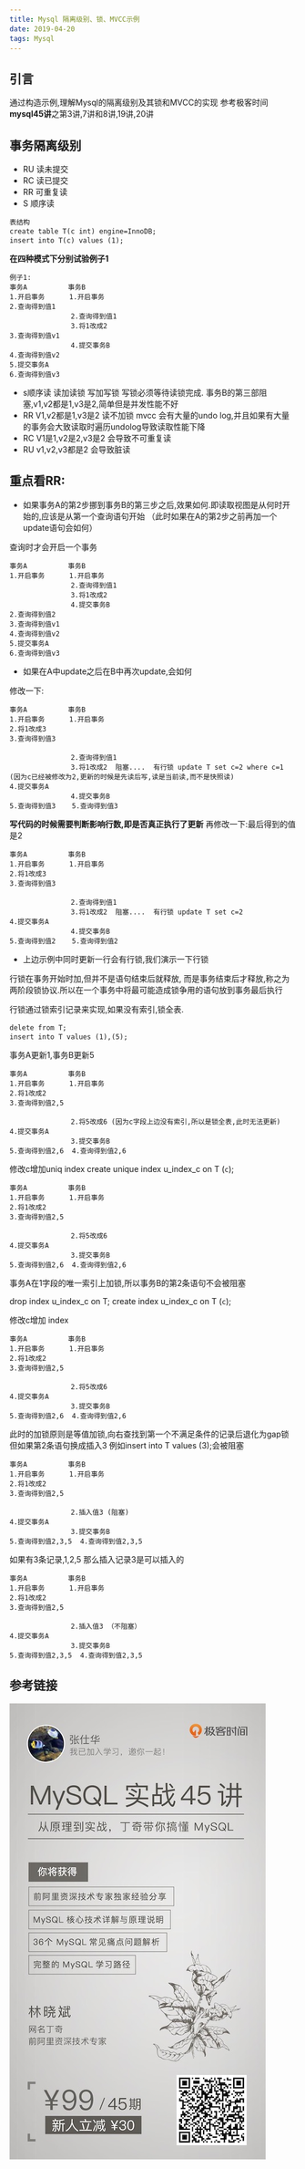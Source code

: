 ```yaml
---
title: Mysql 隔离级别、锁、MVCC示例
date: 2019-04-20 
tags: Mysql
---
```

## 引言
通过构造示例,理解Mysql的隔离级别及其锁和MVCC的实现
参考极客时间**mysql45讲**之第3讲,7讲和8讲,19讲,20讲

## 事务隔离级别 

* RU 读未提交
* RC 读已提交
* RR 可重复读
* S  顺序读

```
表结构
create table T(c int) engine=InnoDB;
insert into T(c) values (1);
```

**在四种模式下分别试验例子1**

```
例子1:
事务A          事务B
1.开启事务		1.开启事务
2.查询得到值1 		
			   2.查询得到值1
			   3.将1改成2
3.查询得到值v1	
			   4.提交事务B
4.查询得到值v2
5.提交事务A
6.查询得到值v3

```

* s顺序读 读加读锁 写加写锁 写锁必须等待读锁完成. 事务B的第三部阻塞,v1,v2都是1,v3是2,简单但是并发性能不好
* RR   V1,v2都是1,v3是2 读不加锁 mvcc
会有大量的undo log,并且如果有大量的事务会大致读取时遍历undolog导致读取性能下降
* RC   V1是1,v2是2,v3是2 会导致不可重复读 
* RU   v1,v2,v3都是2  会导致脏读


## 重点看RR:
* 如果事务A的第2步挪到事务B的第三步之后,效果如何.即读取视图是从何时开始的,应该是从第一个查询语句开始 （此时如果在A的第2步之前再加一个update语句会如何）

查询时才会开启一个事务
```
事务A          事务B
1.开启事务		1.开启事务
			   2.查询得到值1
			   3.将1改成2
			   4.提交事务B
2.查询得到值2		
3.查询得到值v1	
4.查询得到值v2
5.提交事务A
6.查询得到值v3

```

* 如果在A中update之后在B中再次update,会如何

修改一下:

```
事务A          事务B
1.开启事务		1.开启事务
2.将1改成3
3.查询得到值3		

			   2.查询得到值1
			   3.将1改成2  阻塞....  有行锁 update T set c=2 where c=1 (因为c已经被修改为2,更新的时候是先读后写,读是当前读,而不是快照读)
4.提交事务A
			   4.提交事务B
5.查询得到值3    5.查询得到值3

```
**写代码的时候需要判断影响行数,即是否真正执行了更新**
再修改一下:最后得到的值是2
```
事务A          事务B
1.开启事务		1.开启事务
2.将1改成3
3.查询得到值3		

			   2.查询得到值1
			   3.将1改成2  阻塞....  有行锁 update T set c=2 
4.提交事务A
			   4.提交事务B
5.查询得到值2    5.查询得到值2

```
* 上边示例中同时更新一行会有行锁,我们演示一下行锁

行锁在事务开始时加,但并不是语句结束后就释放, 而是事务结束后才释放,称之为两阶段锁协议.所以在一个事务中将最可能造成锁争用的语句放到事务最后执行

行锁通过锁索引记录来实现,如果没有索引,锁全表.
```
delete from T;
insert into T values (1),(5);
```

事务A更新1,事务B更新5

```
事务A          事务B
1.开启事务		1.开启事务
2.将1改成2
3.查询得到值2,5		

			   2.将5改成6 (因为c字段上边没有索引,所以是锁全表,此时无法更新)
4.提交事务A 
			   3.提交事务B
5.查询得到值2,6  4.查询得到值2,6

```

修改c增加uniq index
create unique index u_index_c on T (`c`);
```
事务A          事务B
1.开启事务		1.开启事务
2.将1改成2
3.查询得到值2,5		

			   2.将5改成6 
4.提交事务A 
			   3.提交事务B
5.查询得到值2,6  4.查询得到值2,6

```
事务A在1字段的唯一索引上加锁,所以事务B的第2条语句不会被阻塞

drop index u_index_c on T;
create  index u_index_c on T (`c`);

修改c增加 index

```
事务A          事务B
1.开启事务		1.开启事务
2.将1改成2
3.查询得到值2,5		

			   2.将5改成6 
4.提交事务A 
			   3.提交事务B
5.查询得到值2,6  4.查询得到值2,6

```
此时的加锁原则是等值加锁,向右查找到第一个不满足条件的记录后退化为gap锁
但如果第2条语句换成插入3 例如insert into T values (3);会被阻塞

```
事务A          事务B
1.开启事务		1.开启事务
2.将1改成2
3.查询得到值2,5		

			   2.插入值3 (阻塞)
4.提交事务A 
			   3.提交事务B
5.查询得到值2,3,5  4.查询得到值2,3,5

```

如果有3条记录,1,2,5 那么插入记录3是可以插入的
```
事务A          事务B
1.开启事务		1.开启事务
2.将1改成2
3.查询得到值2,5		

			   2.插入值3 （不阻塞）
4.提交事务A 
			   3.提交事务B
5.查询得到值2,3,5  4.查询得到值2,3,5

```

## 参考链接
![mysql](/img/mysql.jpeg)















